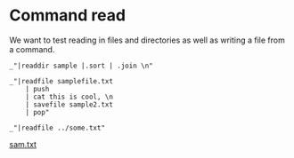 # Command read

We want to test reading in files and directories as well as writing a file
from a command.

    _"|readdir sample |.sort | .join \n"

    _"|readfile samplefile.txt 
        | push 
        | cat this is cool, \n 
        | savefile sample2.txt
        | pop"

    _"|readfile ../some.txt"

[sam.txt](# "save:")

